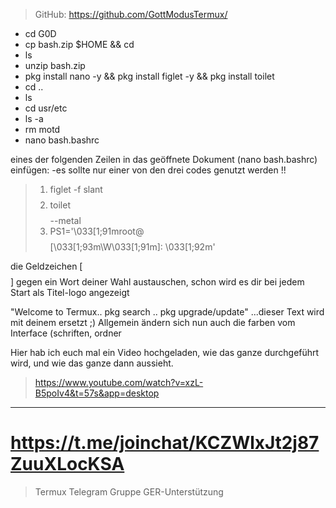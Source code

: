
 >GitHub: https://github.com/GottModusTermux/
 
- cd G0D
- cp bash.zip $HOME && cd
- ls
- unzip bash.zip
- pkg install nano -y && pkg install figlet -y && pkg install toilet
- cd ..
- ls
- cd usr/etc
- ls -a
- rm motd
- nano bash.bashrc
 
eines der folgenden Zeilen in das geöffnete Dokument 
(nano bash.bashrc) einfügen:
-es sollte nur einer von den drei codes genutzt werden !!
 
 >1. figlet -f slant $$$$  
 >2. toilet $$$$ --metal   
 >3. PS1='\033[1;91mroot@$$$$[\033[1;93m\W\033[1;91m]: \033[1;92m' 
 
die Geldzeichen [$$$$] gegen ein Wort deiner Wahl austauschen,
schon wird es dir bei jedem Start als Titel-logo angezeigt

"Welcome to Termux.. pkg search .. pkg upgrade/update"
...dieser Text wird mit deinem ersetzt ;)
Allgemein ändern sich nun auch die farben vom Interface
(schriften, ordner

Hier hab ich euch mal ein Video hochgeladen,
wie das ganze durchgeführt wird, 
und wie das ganze dann aussieht.

>https://www.youtube.com/watch?v=xzL-B5poIv4&t=57s&app=desktop

__________
# https://t.me/joinchat/KCZWlxJt2j87ZuuXLocKSA
 >Termux Telegram Gruppe GER-Unterstützung 
